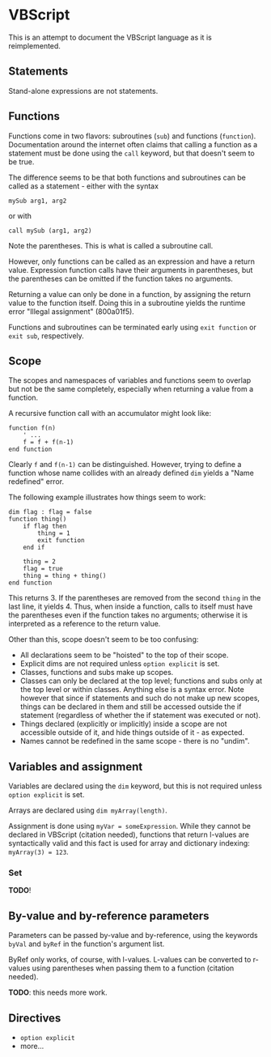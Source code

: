 # VBScript

This is an attempt to document the VBScript language as it is reimplemented.


## Statements

Stand-alone expressions are not statements.


## Functions

Functions come in two flavors: subroutines (`sub`) and functions (`function`).
Documentation around the internet often claims that calling a function as a
statement must be done using the `call` keyword, but that doesn't seem to be true.

The difference seems to be that both functions and subroutines can be called as a
statement - either with the syntax

```vbscript
mySub arg1, arg2
```

or with

```vbscript
call mySub (arg1, arg2)
```

Note the parentheses. This is what is called a subroutine call.

However, only functions can be called as an expression and have a return value.
Expression function calls have their arguments in parentheses, but the parentheses
can be omitted if the function takes no arguments.

Returning a value can only be done in a function, by assigning the return value
to the function itself. Doing this in a subroutine yields the runtime error "Illegal assignment" (800a01f5).

Functions and subroutines can be terminated early using `exit function` or
`exit sub`, respectively.


## Scope

The scopes and namespaces of variables and functions seem to overlap but not
be the same completely, especially when returning a value from a function.

A recursive function call with an accumulator might look like:

```vbscript
function f(n)
	' ...
	f = f + f(n-1)
end function
```

Clearly `f` and `f(n-1)` can be distinguished. However, trying to define a function
whose name collides with an already defined `dim` yields a "Name redefined" error.

The following example illustrates how things seem to work:

```vbscript
dim flag : flag = false
function thing()
	if flag then
		thing = 1
		exit function
	end if

	thing = 2
	flag = true
	thing = thing + thing()
end function
```

This returns 3. If the parentheses are removed from the second `thing` in the last line, it yields 4. Thus, when inside a function, calls to itself must have the parentheses
even if the function takes no arguments; otherwise it is interpreted as a reference to the return value.

Other than this, scope doesn't seem to be too confusing:

* All declarations seem to be "hoisted" to the top of their scope.
* Explicit dims are not required unless `option explicit` is set.
* Classes, functions and subs make up scopes.
* Classes can only be declared at the top level; functions and subs only at
  the top level or within classes. Anything else is a syntax error.
  Note however that since if statements and such do not make up new scopes,
  things can be declared in them and still be accessed outside the if statement
  (regardless of whether the if statement was executed or not).
* Things declared (explicitly or implicitly) inside a scope are not accessible
  outside of it, and hide things outside of it - as expected.
* Names cannot be redefined in the same scope - there is no "undim".


## Variables and assignment

Variables are declared using the `dim` keyword, but this is not required
unless `option explicit` is set.

Arrays are declared using `dim myArray(length)`.

Assignment is done using `myVar = someExpression`. While they cannot be declared in
VBScript (citation needed), functions that return l-values are syntactically valid
and this fact is used for array and dictionary indexing: `myArray(3) = 123`.


### Set

**TODO**!


## By-value and by-reference parameters

Parameters can be passed by-value and by-reference, using the keywords
`byVal` and `byRef` in the function's argument list.

ByRef only works, of course, with l-values. L-values can be converted to
r-values using parentheses when passing them to a function (citation needed).

**TODO**: this needs more work.


## Directives

* `option explicit`
* more...
